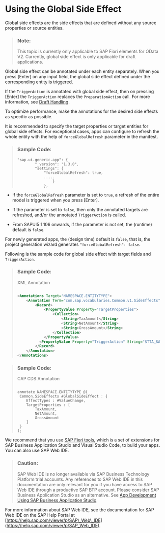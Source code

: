 <!-- loio955ae316856a4dcdbe07a1dbf584fa98 -->

# Using the Global Side Effect

Global side effects are the side effects that are defined without any source properties or source entities.

> ### Note:  
> This topic is currently only applicable to SAP Fiori elements for OData V2. Currently, global side effect is only applicable for draft applications.

Global side effect can be annotated under each entity separately. When you press [Enter\] on any input field, the global side effect defined under the corresponding entity is triggered.

If the `TriggerAction` is annotated with global side effect, then on pressing [Enter\] the `TriggerAction` replaces the `PreparationAction` call. For more information, see [Draft Handling](draft-handling-ed9aa41.md).

To optimize performance, make the annotations for the desired side effects as specific as possible.

It is recommended to specify the target properties or target entities for global side effects. For exceptional cases, apps can configure to refresh the whole entity with the help of `forceGlobalRefresh` parameter in the manifest.

> ### Sample Code:  
> ```
> "sap.ui.generic.app": {
>         "_version": "1.3.0",
>         "settings": {
>             "forceGlobalRefresh": true,
>             .....
>                 }
>             },
> ```

-   If the `forceGlobalRefresh` parameter is set to `true`, a refresh of the entire model is triggered when you press [Enter\].

-   If the parameter is set to `false`, then only the annotated targets are refreshed, and/or the annotated `TriggerAction` is called.

-   From SAPUI5 1.106 onwards, if the parameter is not set, the \(runtime\) default is `false`.


For newly generated apps, the \(design time\) default is `false`, that is, the project generation wizard generates `"forceGlobalRefresh": false`.

Following is the sample code for global side effect with target fields and `TriggerAction`.



> ### Sample Code:  
> XML Annotation
> 
> ```xml
> 
> <Annotations Target="NAMESPACE.ENTITYTYPE">
>     <Annotation Term="com.sap.vocabularies.Common.v1.SideEffects" Qualifier="GlobalSideEffect">
>         <Record>
>             <PropertyValue Property="TargetProperties">
>                 <Collection>
>                     <String>TaxAmount</String>
>                     <String>NetAmount</String>
>                     <String>GrossAmount</String>
>                 </Collection>
>             </PropertyValue>
>           <PropertyValue Property="TriggerAction" String="STTA_SALES_ORDER_WD_20_SRV.STTA_SALES_ORDER_WD_20_SRV_Entities/CalculatePriceIncludingRegionalTax"/>
>         </Record>
>     </Annotation>
> </Annotations>
> 
> ```

> ### Sample Code:  
> CAP CDS Annotation
> 
> ```
> 
> annotate NAMESPACE.ENTITYTYPE @(
>  Common.SideEffects #GlobalSideEffect : {
>     EffectTypes : #ValueChange,
>     TargetProperties : [
>         TaxAmount,
>         NetAmount,
>         GrossAmount
>     ]
>  }
> );
> ```



We recommend that you use [SAP Fiori tools](https://help.sap.com/viewer/product/SAP_FIORI_tools/Latest/en-US), which is a set of extensions for SAP Business Application Studio and Visual Studio Code, to build your apps. You can also use SAP Web IDE.

> ### Caution:  
> SAP Web IDE is no longer available via SAP Business Technology Platform trial accounts. Any references to SAP Web IDE in this documentation are only relevant for you if you have access to SAP Web IDE through a productive SAP BTP account. Please consider SAP Business Application Studio as an alternative. See [App Development Using SAP Business Application Studio](../05_Developing_Apps/app-development-using-sap-business-application-studio-6bbad66.md).

For more information about SAP Web IDE, see the documentation for SAP Web IDE on the SAP Help Portal at [https://help.sap.com/viewer/p/SAP\_Web\_IDE](https://help.sap.com/viewer/p/SAP_Web_IDE).

